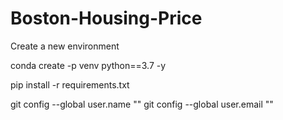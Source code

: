 # Boston-Housing-Price

Create a new environment 

conda create -p venv python==3.7 -y

pip install -r requirements.txt

git config --global user.name ""
git config --global user.email ""